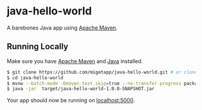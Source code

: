 # java-hello-world

A barebones Java app using [Apache Maven](https://maven.apache.org/).


## Running Locally

Make sure you have [Apache Maven](https://maven.apache.org/) and [Java](https://openjdk.org/) installed.

```sh
$ git clone https://github.com/migetapp/java-hello-world.git # or clone your own fork
$ cd java-hello-world
$ mvnw --batch-mode -Dmaven.test.skip=true --no-transfer-progress package
$ java -jar  target/java-hello-world-1.0.0-SNAPSHOT.jar
```

Your app should now be running on [localhost:5000](http://localhost:5000/).
